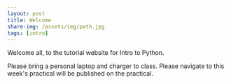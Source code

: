 ```yaml
---
layout: post
title: Welcome
share-img: /assets/img/path.jpg
tags: [intro]
---
```


Welcome all, to the tutorial website for Intro to Python.

Please bring a personal laptop and charger to class. Please navigate to this week's practical will be published on the practical.








